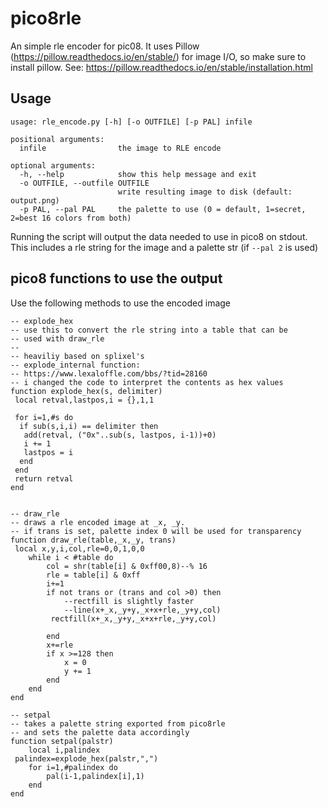 # pico8rle
An simple rle encoder for pic08.
It uses Pillow (https://pillow.readthedocs.io/en/stable/) for image I/O, so make sure to install pillow. See: https://pillow.readthedocs.io/en/stable/installation.html

## Usage
```
usage: rle_encode.py [-h] [-o OUTFILE] [-p PAL] infile

positional arguments:
  infile                the image to RLE encode

optional arguments:
  -h, --help            show this help message and exit
  -o OUTFILE, --outfile OUTFILE
                        write resulting image to disk (default: output.png)
  -p PAL, --pal PAL     the palette to use (0 = default, 1=secret, 2=best 16 colors from both)
  ```
  
Running the script will output the data needed to use in pico8 on stdout.
This includes a rle string for the image and a palette str (if `--pal 2` is used)
  
## pico8 functions to use the output
Use the following methods to use the encoded image
```
-- explode_hex
-- use this to convert the rle string into a table that can be
-- used with draw_rle
--
-- heaviliy based on splixel's
-- explode_internal function:
-- https://www.lexaloffle.com/bbs/?tid=28160
-- i changed the code to interpret the contents as hex values
function explode_hex(s, delimiter)
 local retval,lastpos,i = {},1,1
 
 for i=1,#s do
  if sub(s,i,i) == delimiter then
   add(retval, ("0x"..sub(s, lastpos, i-1))+0)
   i += 1
   lastpos = i
  end
 end
 return retval
end


-- draw_rle
-- draws a rle encoded image at _x, _y. 
-- if trans is set, palette index 0 will be used for transparency
function draw_rle(table,_x,_y, trans)
 local x,y,i,col,rle=0,0,1,0,0
	while i < #table do
		col = shr(table[i] & 0xff00,8)--% 16		
		rle = table[i] & 0xff
		i+=1
		if not trans or (trans and col >0) then
			--rectfill is slightly faster
			--line(x+_x,_y+y,_x+x+rle,_y+y,col)
		 rectfill(x+_x,_y+y,_x+x+rle,_y+y,col)
		
		end
		x+=rle
		if x >=128 then
			x = 0
			y += 1
		end
	end
end

-- setpal
-- takes a palette string exported from pico8rle
-- and sets the palette data accordingly
function setpal(palstr)
	local i,palindex
 palindex=explode_hex(palstr,",")
	for i=1,#palindex do
	 	pal(i-1,palindex[i],1)
	end
end

  ```
